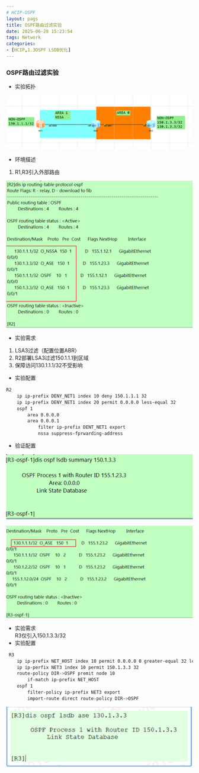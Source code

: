 ```yaml
---
# HCIP-OSPF
layout: pags
title: OSPF路由过滤实验
date: 2025-06-28 15:23:54
tags: Network
categories: 
- [HCIP,1.3OSPF LSDB优化] 
---
```


### OSPF路由过滤实验

- 实验拓扑

![命令](../imgs/OSPF/OSPF路由过滤拓扑.png)

- 环境描述
1. R1,R3引入外部路由
<!-- more -->
![命令](../imgs/OSPF/引入外部路由.png)

- 实验需求 
1. LSA3过滤（配置位置ABR）
2. R2部署LSA3过滤150.1.1.1到区域
3. 保障访问130.1.1.1/32不受影响

- 实验配置

```bash
R2
    ip ip-prefix DENY_NET1 index 10 deny 150.1.1.1 32
    ip ip-prefix DENY_NET1 index 20 permit 0.0.0.0 less-equal 32  
    ospf 1
        area 0.0.0.0
        area 0.0.0.1
            filter ip-prefix DENT_NET1 export
            nssa suppress-fprwarding-address
```
- 验证配置

![命令](../imgs/OSPF/验证过滤1.png)

![命令](../imgs/OSPF/验证过滤2.png)

- 实验需求  
    R3仅引入150.1.3.3/32  
- 实验配置

```bash
 R3
    ip ip-prefix NET_HOST index 10 permit 0.0.0.0 0 greater-equal 32 less-equal 32
    ip ip-perfix NET3 index 10 permit 150.1.3.3 32
    route-policy DIR->OSPF premit node 10
        if-match ip-prefix NET_HOST
    ospf 1
        filter-policy ip-prefix NET3 export
        import-route direct route-policy DIR->OSPF
```

![命令](../imgs/OSPF/OSPF路由过滤filter.png)

